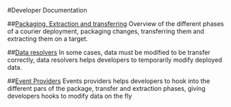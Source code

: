 #Developer Documentation

##[Packaging, Extraction and transferring](PackagingAndExtraction.md)
Overview of the different phases of a courier deployment, packaging changes, transferring them and extracting them on a target.

##[Data resolvers](DataResolvers.md)
In some cases, data must be modified to be transfer correctly, data resolvers helps developers to temporarily modify deployed data.

##[Event Providers](EventProviders.md)
Events providers helps developers to hook into the different pars of the package, transfer and extraction phases, giving developers hooks to modify data on the fly
